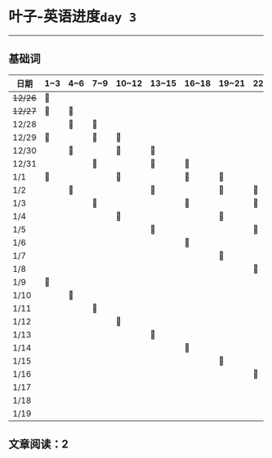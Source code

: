 # 叶子-英语进度`day 3`
---

## 基础词
| 日期      | 1~3 | 4~6 | 7~9 | 10~12 | 13~15 | 16~18 | 19~21 | 22~24 | 25~27 | 28~30 | 30~31 |
| --------- | --- | --- | --- | ----- | ----- | ----- | ----- | ----- | ----- | ----- | ----- |
| ~~12/26~~ | 🚩  |     |     |       |       |       |       |       |       |       |       |
| ~~12/27~~ | 🚩  | 🚩  |     |       |       |       |       |       |       |       |       |
| 12/28     |     | 🚩  | 🚩  |       |       |       |       |       |       |       |       |
| 12/29     | 🚩  |     | 🚩  | 🚩    |       |       |       |       |       |       |       |
| 12/30     |     | 🚩  |     | 🚩    | 🚩    |       |       |       |       |       |       |
| 12/31     |     |     | 🚩  |       | 🚩    | 🚩    |       |       |       |       |       |
| 1/1       | 🚩  |     |     | 🚩    |       | 🚩    | 🚩    |       |       |       |       |
| 1/2       |     | 🚩  |     |       | 🚩    |       | 🚩    | 🚩    |       |       |       |
| 1/3       |     |     | 🚩  |       |       | 🚩    |       | 🚩    | 🚩    |       |       |
| 1/4       |     |     |     | 🚩    |       |       | 🚩    |       | 🚩    | 🚩    |       |
| 1/5       |     |     |     |       | 🚩    |       |       | 🚩    |       | 🚩    | 🚩    |
| 1/6       |     |     |     |       |       | 🚩    |       |       | 🚩    |       | 🚩    |
| 1/7       |     |     |     |       |       |       | 🚩    |       |       | 🚩    |       |
| 1/8       |     |     |     |       |       |       |       | 🚩    |       |       | 🚩    |
| 1/9       | 🚩  |     |     |       |       |       |       |       | 🚩    |       |       |
| 1/10      |     | 🚩  |     |       |       |       |       |       |       | 🚩    |       |
| 1/11      |     |     | 🚩  |       |       |       |       |       |       |       | 🚩    |
| 1/12      |     |     |     | 🚩    |       |       |       |       |       |       |       |
| 1/13      |     |     |     |       | 🚩    |       |       |       |       |       |       |
| 1/14      |     |     |     |       |       | 🚩    |       |       |       |       |       |
| 1/15      |     |     |     |       |       |       | 🚩    |       |       |       |       |
| 1/16      |     |     |     |       |       |       |       | 🚩    |       |       |       |
| 1/17      |     |     |     |       |       |       |       |       | 🚩    |       |       |
| 1/18      |     |     |     |       |       |       |       |       |       | 🚩    |       |
| 1/19      |     |     |     |       |       |       |       |       |       |       | 🚩    |

## 文章阅读：2